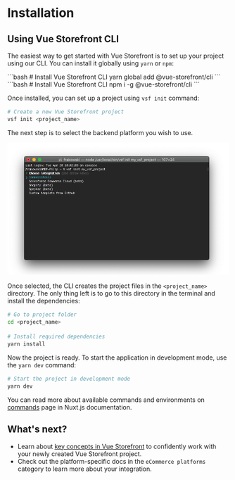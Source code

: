 # Installation

## Using Vue Storefront CLI

The easiest way to get started with Vue Storefront is to set up your project using our CLI. You can install it globally using `yarn` or `npm`:

<code-group>
<code-block title="YARN">
```bash
# Install Vue Storefront CLI
yarn global add @vue-storefront/cli
```
</code-block>

<code-block title="NPM">
```bash
# Install Vue Storefront CLI
npm i -g @vue-storefront/cli
```
</code-block>
</code-group>

Once installed, you can set up a project using `vsf init` command:

```bash
# Create a new Vue Storefront project
vsf init <project_name>
```

The next step is to select the backend platform you wish to use.

<center>
  <img src="../images/cli.png" alt="vue storefront cli" />
</center>

Once selected, the CLI creates the project files in the `<project_name>` directory. The only thing left is to go to this directory in the terminal and install the dependencies:

```bash
# Go to project folder
cd <project_name>

# Install required dependencies
yarn install
```

Now the project is ready. To start the application in development mode, use the `yarn dev` command:

```bash
# Start the project in development mode
yarn dev
```

You can read more about available commands and environments on [commands](https://nuxtjs.org/docs/2.x/get-started/commands/) page in Nuxt.js documentation.

## What's next?

- Learn about [key concepts in Vue Storefront](./key-concepts.html) to confidently work with your newly created Vue Storefront project.
- Check out the platform-specific docs in the `eCommerce platforms` category to learn more about your integration.
